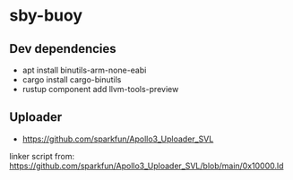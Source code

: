 # sby-buoy

## Dev dependencies

* apt install binutils-arm-none-eabi
* cargo install cargo-binutils
* rustup component add llvm-tools-preview

## Uploader

* https://github.com/sparkfun/Apollo3_Uploader_SVL

linker script from: https://github.com/sparkfun/Apollo3_Uploader_SVL/blob/main/0x10000.ld

